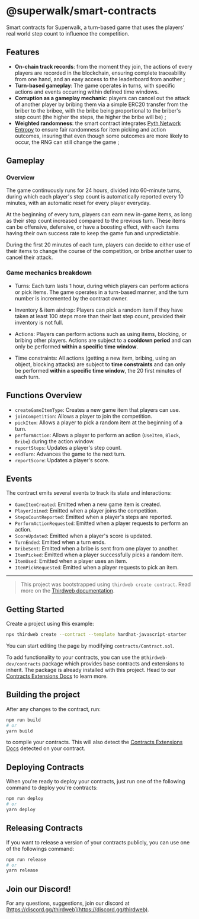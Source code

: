 # @superwalk/smart-contracts

Smart contracts for Superwalk, a turn-based game that uses the players' real world step count to influence the competition.

## Features

- **On-chain track records**: from the moment they join, the actions of every players are recorded in the blockchain, ensuring complete traceability from one hand, and an easy access to the leaderboard from another ;
- **Turn-based gameplay**: The game operates in turns, with specific actions and events occurring within defined time windows.
- **Corruption as a gameplay mechanic**: players can cancel out the attack of another player by bribing them via a simple ERC20 transfer from the briber to the bribee, with the bribe being proportional to the briber's step count (the higher the steps, the higher the bribe will be) ;
- **Weighted randomness**: the smart contract integrates [Pyth Network Entropy](https://docs.pyth.network/entropy) to ensure fair randomness for item picking and action outcomes, insuring that even though some outcomes are more likely to occur, the RNG can still change the game ;


## Gameplay

### Overview

The game continuously runs for 24 hours, divided into 60-minute turns, during which each player's step count is automatically reported every 10 minutes, with an automatic reset for every player everyday.

At the beginning of every turn, players can earn new in-game items, as long as their step count increased compared to the previous turn. These items can be offensive, defensive, or have a boosting effect, with each items having their own success rate to keep the game fun and unpredictable.

During the first 20 minutes of each turn, players can decide to either use of their items to change the course of the competition, or bribe another user to cancel their attack.

### Game mechanics breakdown

- Turns: Each turn lasts 1 hour, during which players can perform actions or pick items. The game operates in a turn-based manner, and the turn number is incremented by the contract owner.

- Inventory & item airdrop: Players can pick a random item if they have taken at least 100 steps more than their last step count, provided their inventory is not full.

- Actions: Players can perform actions such as using items, blocking, or bribing other players. Actions are subject to a **cooldown period** and can only be performed **within a specific time window**.

- Time constraints: All actions (getting a new item, bribing, using an object, blocking attacks) are subject to **time constraints** and can only be performed **within a specific time window**, the 20 first minutes of each turn.

## Functions Overview

- `createGameItemType`: Creates a new game item that players can use.
- `joinCompetition`: Allows a player to join the competition.
- `pickItem`: Allows a player to pick a random item at the beginning of a turn.
- `performAction`: Allows a player to perform an action (`UseItem`, `Block`, `Bribe`) during the action window.
- `reportSteps`: Updates a player's step count.
- `endTurn`: Advances the game to the next turn.
- `reportScore`: Updates a player's score.

## Events

The contract emits several events to track its state and interactions:

- `GameItemCreated`: Emitted when a new game item is created.
- `PlayerJoined`: Emitted when a player joins the competition.
- `StepsCountReported`: Emitted when a player's steps are reported.
- `PerformActionRequested`: Emitted when a player requests to perform an action.
- `ScoreUpdated`: Emitted when a player's score is updated.
- `TurnEnded`: Emitted when a turn ends.
- `BribeSent`: Emitted when a bribe is sent from one player to another.
- `ItemPicked`: Emitted when a player successfully picks a random item.
- `ItemUsed`: Emitted when a player uses an item.
- `ItemPickRequested`: Emitted when a player requests to pick an item.

---

> This project was bootstrapped using `thirdweb create contract`. Read more on the [Thirdweb documentation](https://portal.thirdweb.com/contracts/build/get-started).

## Getting Started

Create a project using this example:

```bash
npx thirdweb create --contract --template hardhat-javascript-starter
```

You can start editing the page by modifying `contracts/Contract.sol`.

To add functionality to your contracts, you can use the `@thirdweb-dev/contracts` package which provides base contracts and extensions to inherit. The package is already installed with this project. Head to our [Contracts Extensions Docs](https://portal.thirdweb.com/contractkit) to learn more.

## Building the project

After any changes to the contract, run:

```bash
npm run build
# or
yarn build
```

to compile your contracts. This will also detect the [Contracts Extensions Docs](https://portal.thirdweb.com/contractkit) detected on your contract.

## Deploying Contracts

When you're ready to deploy your contracts, just run one of the following command to deploy you're contracts:

```bash
npm run deploy
# or
yarn deploy
```

## Releasing Contracts

If you want to release a version of your contracts publicly, you can use one of the followings command:

```bash
npm run release
# or
yarn release
```

## Join our Discord!

For any questions, suggestions, join our discord at [https://discord.gg/thirdweb](https://discord.gg/thirdweb).
